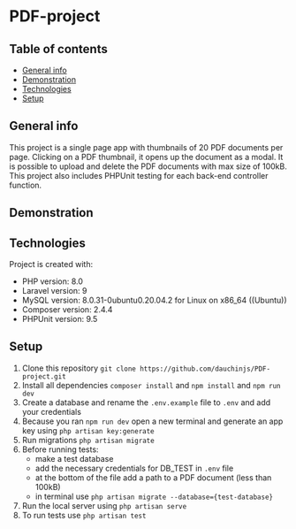 # PDF-project

## Table of contents
* [General info](#general-info)
* [Demonstration](#demonstration)
* [Technologies](#technologies)
* [Setup](#setup)

## General info

This project is a single page app with thumbnails of 20 PDF documents per page. Clicking on a PDF thumbnail, it opens up the document as a modal. It is possible to upload and delete the PDF documents with max size of 100kB.
This project also includes PHPUnit testing for each back-end controller function.

## Demonstration

## Technologies

Project is created with:
* PHP version: 8.0
* Laravel version: 9
* MySQL version: 8.0.31-0ubuntu0.20.04.2 for Linux on x86_64 ((Ubuntu))
* Composer version: 2.4.4
* PHPUnit version: 9.5

## Setup

1. Clone this repository `git clone https://github.com/dauchinjs/PDF-project.git`
2. Install all dependencies `composer install` and `npm install` and `npm run dev`
3. Create a database and rename the `.env.example` file to `.env` and add your credentials
4. Because you ran `npm run dev` open a new terminal and generate an app key using `php artisan key:generate`
5. Run migrations `php artisan migrate`
6. Before running tests:
    * make a test database
    * add the necessary credentials for DB_TEST in `.env` file
    * at the bottom of the file add a path to a PDF document (less than 100kB)
    * in terminal use `php artisan migrate --database={test-database}`
7. Run the local server using `php artisan serve`
8. To run tests use `php artisan test`
